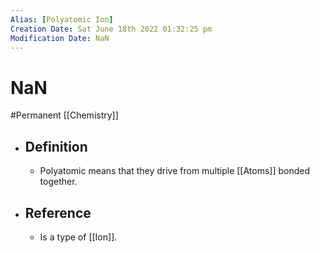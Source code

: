 ```yaml
---
Alias: [Polyatomic Ion]
Creation Date: Sat June 18th 2022 01:32:25 pm 
Modification Date: NaN
---
```

# NaN
#Permanent [[Chemistry]]

- ## Definition
	- Polyatomic means that they drive from multiple [[Atoms]] bonded together.
- ## Reference
	- Is a type of [[Ion]].